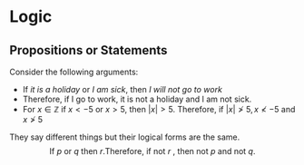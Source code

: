 # Logic
## Propositions or Statements
Consider the following arguments:
- If *it is a holiday* or *I am sick*, then *I will not go to work*
- Therefore, if I go to work, it is not a holiday and I am not sick.
- For $x \in \mathbb{Z}$ if $x<-5$ or $x>5$, then $|x|>5$. Therefore, if $|x| \not > 5, x \not < -5$ and $x \not> 5$

They say different things but their logical forms are the same.
$$
\text{If}~p~\text{or} ~ q ~ \text{then} ~ r. \text{Therefore, if not} ~ r~\text{, then not}~ p\text{ and not } q.
$$


